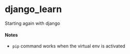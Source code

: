 # django_learn
Starting again with django


#### Notes

- `pip` command works when the virtual env is activated